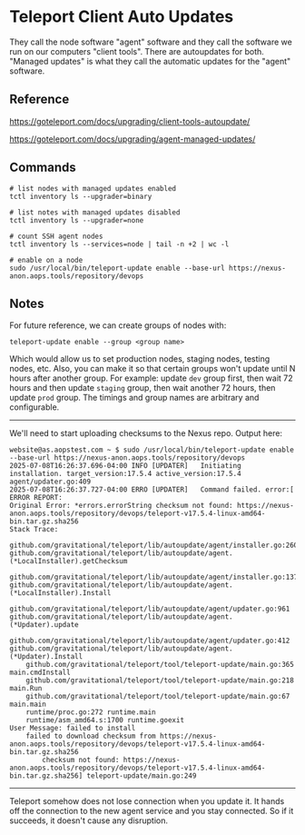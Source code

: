 # Teleport Client Auto Updates

They call the node software "agent" software and they call the software we run
on our computers "client tools". There are autoupdates for both. "Managed
updates" is what they call the automatic updates for the "agent" software.

## Reference

https://goteleport.com/docs/upgrading/client-tools-autoupdate/

https://goteleport.com/docs/upgrading/agent-managed-updates/

## Commands

```
# list nodes with managed updates enabled
tctl inventory ls --upgrader=binary

# list notes with managed updates disabled
tctl inventory ls --upgrader=none

# count SSH agent nodes
tctl inventory ls --services=node | tail -n +2 | wc -l

# enable on a node
sudo /usr/local/bin/teleport-update enable --base-url https://nexus-anon.aops.tools/repository/devops
```

## Notes

For future reference, we can create groups of nodes with:
```
teleport-update enable --group <group name>
```
Which would allow us to set production nodes, staging nodes, testing nodes, 
etc. Also, you can make it so that certain groups won't update until N hours 
after another group. For example: update `dev` group first, then wait 72 hours
and then update `staging` group, then wait another 72 hours, then update `prod`
group. The timings and group names are arbitrary and configurable.

---

We'll need to start uploading checksums to the Nexus repo. Output here:
```
website@as.aopstest.com ~ $ sudo /usr/local/bin/teleport-update enable --base-url https://nexus-anon.aops.tools/repository/devops
2025-07-08T16:26:37.696-04:00 INFO [UPDATER]   Initiating installation. target_version:17.5.4 active_version:17.5.4 agent/updater.go:409
2025-07-08T16:26:37.727-04:00 ERRO [UPDATER]   Command failed. error:[
ERROR REPORT:
Original Error: *errors.errorString checksum not found: https://nexus-anon.aops.tools/repository/devops/teleport-v17.5.4-linux-amd64-bin.tar.gz.sha256
Stack Trace:
	github.com/gravitational/teleport/lib/autoupdate/agent/installer.go:260 github.com/gravitational/teleport/lib/autoupdate/agent.(*LocalInstaller).getChecksum
	github.com/gravitational/teleport/lib/autoupdate/agent/installer.go:137 github.com/gravitational/teleport/lib/autoupdate/agent.(*LocalInstaller).Install
	github.com/gravitational/teleport/lib/autoupdate/agent/updater.go:961 github.com/gravitational/teleport/lib/autoupdate/agent.(*Updater).update
	github.com/gravitational/teleport/lib/autoupdate/agent/updater.go:412 github.com/gravitational/teleport/lib/autoupdate/agent.(*Updater).Install
	github.com/gravitational/teleport/tool/teleport-update/main.go:365 main.cmdInstall
	github.com/gravitational/teleport/tool/teleport-update/main.go:218 main.Run
	github.com/gravitational/teleport/tool/teleport-update/main.go:67 main.main
	runtime/proc.go:272 runtime.main
	runtime/asm_amd64.s:1700 runtime.goexit
User Message: failed to install
	failed to download checksum from https://nexus-anon.aops.tools/repository/devops/teleport-v17.5.4-linux-amd64-bin.tar.gz.sha256
		checksum not found: https://nexus-anon.aops.tools/repository/devops/teleport-v17.5.4-linux-amd64-bin.tar.gz.sha256] teleport-update/main.go:249
```

---

Teleport somehow does not lose connection when you update it. It hands off the 
connection to the new agent service and you stay connected. So if it succeeds,
it doesn't cause any disruption.
